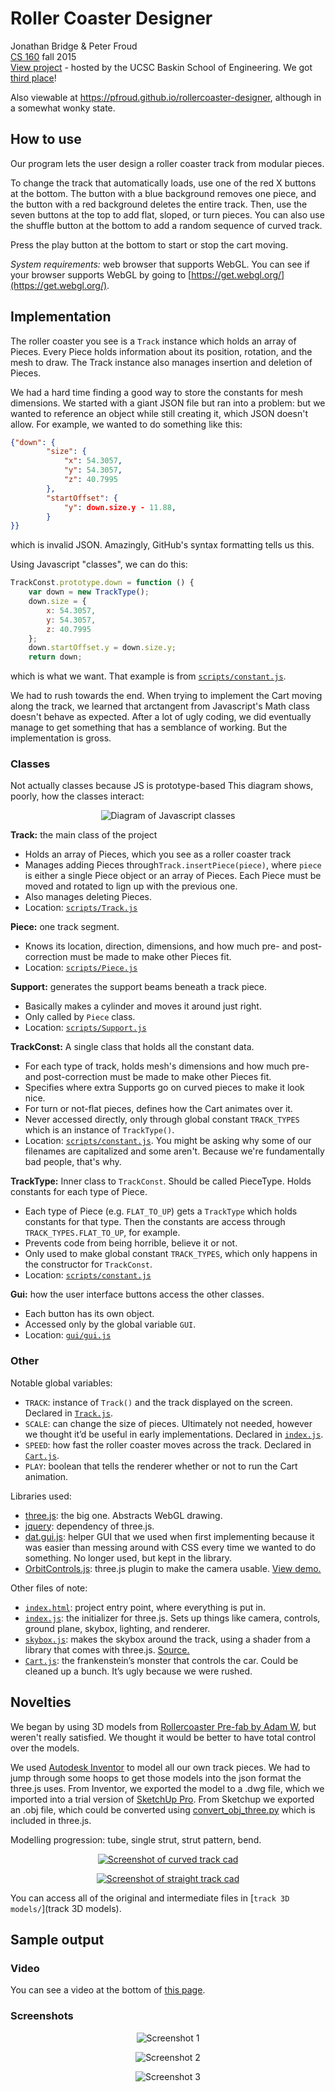 # Roller Coaster Designer

Jonathan Bridge & Peter Froud  
[CS 160](https://courses.soe.ucsc.edu/courses/cmps160) fall 2015  
[View project](https://classes.soe.ucsc.edu/cmps160/Spring15/projects/pfroud/index.html) - hosted by the UCSC Baskin School of Engineering. We got [third place](https://classes.soe.ucsc.edu/cmps160/Spring15/projects/)!

Also viewable at https://pfroud.github.io/rollercoaster-designer, although in a somewhat wonky state.

## How to use

Our program lets the user design a roller coaster track from modular pieces.

To change the track that automatically loads, use one of the red X buttons at the bottom. The button with a blue background removes one piece, and the button with a red background deletes the entire track. Then, use the seven buttons at the top to add flat, sloped, or turn pieces. You can also use the shuffle button at the bottom to add a random sequence of curved track.

Press the play button at the bottom to start or stop the cart moving.

*System requirements:* web browser that supports WebGL. You can see if your browser supports WebGL by going to [https://get.webgl.org/](https://get.webgl.org/).

## Implementation

The roller coaster you see is a `Track` instance which holds an array of Pieces. Every Piece holds information about its position, rotation, and the mesh to draw. The Track instance also manages insertion and deletion of Pieces.


We had a hard time finding a good way to store the constants for mesh dimensions. We started with a giant JSON file but ran into a problem: but we wanted to reference an object while still creating it, which JSON doesn't allow. For example, we wanted to do something like this:
```json
{"down": {
		"size": {
			"x": 54.3057,
			"y": 54.3057,
			"z": 40.7995
		},
		"startOffset": {
			"y": down.size.y - 11.88,
		}
}}
```
which is invalid JSON. Amazingly, GitHub's syntax formatting tells us this.

Using Javascript "classes", we can do this:
```js
TrackConst.prototype.down = function () {
    var down = new TrackType();
    down.size = {
        x: 54.3057,
        y: 54.3057,
        z: 40.7995
    };
    down.startOffset.y = down.size.y;
    return down;
```
which is what we want. That example is from [`scripts/constant.js`](https://github.com/pfroud/160final/blob/8b9c44b7cbe9e4658099069ed0aa6550d92613d4/scripts/constant.js#L241-L273).


We had to rush towards the end. When trying to implement the Cart moving along the track, we learned that arctangent from Javascript's Math class doesn't behave as expected. After a lot of ugly coding, we did eventually manage to get something that has a semblance of working. But the implementation is gross.


### Classes

Not actually classes because JS is prototype-based This diagram shows, poorly, how the classes interact:

<p align="center">
<img src="images-for-readme/classes-diagram.PNG?raw=true" alt="Diagram of Javascript classes">
</p>

**Track:** the main class of the project

-  Holds an array of Pieces, which you see as a roller coaster track
- Manages adding Pieces through`Track.insertPiece(piece)`, where `piece` is either a single Piece object or an array of Pieces.  Each Piece must be moved and rotated to lign up with the previous one.
- Also manages deleting Pieces.
- Location: [`scripts/Track.js`](scripts/Track.js)


**Piece:** one track segment.

- Knows its location, direction, dimensions, and how much pre- and post-correction must be made to make other Pieces fit.
- Location: [`scripts/Piece.js`](scripts/Piece.js)

**Support:** generates the support beams beneath a track piece.

- Basically makes a cylinder and moves it around just right.
- Only called by `Piece` class. 
- Location: [`scripts/Support.js`](scripts/Support.js)


**TrackConst:** A single class that holds all the constant data.

- For each type of track, holds mesh's dimensions and how much pre- and post-correction must be made to make other Pieces fit.
- Specifies where extra Supports go on curved pieces to make it look nice.
- For turn or not-flat pieces, defines how the Cart animates over it.
- Never accessed directly, only through global constant `TRACK_TYPES` which is an instance of `TrackType()`.
- Location: [`scripts/constant.js`](scripts/constant.js). You might be asking why some of our filenames are capitalized and some aren't. Because we're fundamentally bad people, that's why.

**TrackType:**  Inner class to `TrackConst`.  Should be called PieceType. Holds constants for each type of Piece.

- Each type of Piece (e.g. `FLAT_TO_UP`) gets a `TrackType` which holds constants for that type. Then the constants are access through `TRACK_TYPES.FLAT_TO_UP`, for example.
- Prevents code from being horrible, believe it or not.
- Only used to make global constant `TRACK_TYPES`, which only happens in the constructor for `TrackConst`.
- Location: [`scripts/constant.js`](scripts/constant.js)

**Gui:** how the user interface buttons access the other classes.

- Each button has its own object.
- Accessed only by the global variable `GUI`.
- Location: [`gui/gui.js`](gui/gui.js)

### Other

Notable global variables:

- `TRACK`: instance of `Track()` and the track displayed on the screen. Declared in [`Track.js`](https://github.com/pfroud/160final/blob/8b9c44b7cbe9e4658099069ed0aa6550d92613d4/scripts/Track.js#L4).
- `SCALE`: can change the size of pieces. Ultimately not needed, however we thought it’d be useful in early implementations. Declared in [`index.js`](https://github.com/pfroud/160final/blob/8b9c44b7cbe9e4658099069ed0aa6550d92613d4/scripts/index.js#L2).
- `SPEED`: how fast the roller coaster moves across the track. Declared in [`Cart.js`](https://github.com/pfroud/160final/blob/8b9c44b7cbe9e4658099069ed0aa6550d92613d4/scripts/Cart.js#L5).
- `PLAY`: boolean that tells the renderer whether or not to run the Cart animation.

Libraries used:

- [three.js](http://threejs.org/): the big one. Abstracts WebGL drawing.
- [jquery](https://jquery.com/): dependency of three.js.
- [dat.gui.js](https://github.com/dataarts/dat.gui): helper GUI that we used when first implementing because it was easier than messing around with CSS every time we wanted to do something. No longer used, but kept in the library.
- [OrbitControls.js](http://threejs.org/examples/js/controls/OrbitControls.js): three.js plugin to make the camera usable. [View demo.](http://threejs.org/examples/#misc_controls_orbit)

Other files of note:

- [`index.html`](index.html): project entry point, where everything is put in.
- [`index.js`](scripts/index.js): the initializer for three.js. Sets up things like camera, controls, ground plane, skybox, lighting, and renderer.
- [`skybox.js`](scripts/skybox.js): makes the skybox around the track, using a shader from a library that comes with three.js. [Source.](http://blog.romanliutikov.com/post/58705840698/skybox-and-environment-map-in-three-js)
- [`Cart.js`](scripts/Cart.js): the frankenstein’s monster that controls the car. Could be cleaned up a bunch. It’s ugly because we were rushed.

## Novelties

We began by using 3D models from [Rollercoaster Pre-fab by Adam W](https://3dwarehouse.sketchup.com/collection.html?id=e0bf9bb1c154d8095c9ed170ce1aefed), but weren't really satisfied. We thought it would be better to have total control over the models.

We used [Autodesk Inventor](http://www.autodesk.com/products/inventor/overview) to model all our own track pieces. We had to jump through some hoops to get those models into the json format the three.js uses. From Inventor, we exported the model to a .dwg file, which we imported into a trial version of [SketchUp Pro](http://www.sketchup.com/). From Sketchup we exported an .obj file, which could be converted using [convert_obj_three.py](https://github.com/mrdoob/three.js/blob/master/utils/converters/obj/convert_obj_three.py) which is included in three.js.

Modelling progression: tube, single strut, strut pattern, bend.

<p align="center">
<a href="images-for-readme/cad-screenshot-curve-track.png?raw=true"><img src="images-for-readme/cad-screenshot-curve-track.png?raw=true" alt="Screenshot of curved track cad"></a>
</p>
<p align="center">
<a href="images-for-readme/cad-screenshot-straight-track.png?raw=true"><img src="images-for-readme/cad-screenshot-straight-track.png?raw=true" alt="Screenshot of straight track cad"></a>
</p>

You can access all of the original and intermediate files in [`track 3D models/`](track 3D models).

## Sample output

### Video

You can see a video at the bottom of [this page](https://classes.soe.ucsc.edu/cmps160/Spring15/projects/pfroud/report/index.html).

### Screenshots


<p align="center">
<img src="images-for-readme/screenshot1.jpg?raw=true" alt="Screenshot 1">
</p>
<p align="center">
<img src="images-for-readme/screenshot2.jpg?raw=true" alt="Screenshot 2">
</p>
<p align="center">
<img src="images-for-readme/screenshot3.jpg?raw=true" alt="Screenshot 3">
</p>

